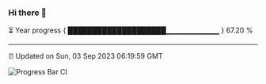 ### Hi there 👋

⏳ Year progress { ████████████████████▁▁▁▁▁▁▁▁▁▁ } 67.20 %

---

⏰ Updated on Sun, 03 Sep 2023 06:19:59 GMT

![Progress Bar CI](https://github.com/ZhaoGui/ZhaoGui/workflows/Progress%20Bar%20CI/badge.svg)

